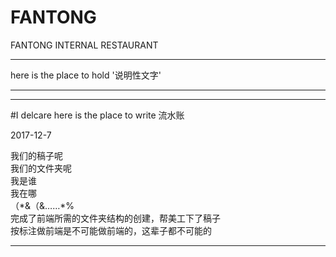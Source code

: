 # FANTONG
FANTONG INTERNAL RESTAURANT

---

here is the place to hold '说明性文字'

---





---

#I delcare here is the place to write 流水账

<time>2017-12-7</time>
<p>我们的稿子呢</br>我们的文件夹呢</br>我是谁</br>我在哪</br>（*&（&……*%</br>
<!-- 
	 对不起 
	 阁下可能还没见过md里面写注释的吧 
     上面这种格式就叫做taotype 
     是用来给我记日记的 
-->
完成了前端所需的文件夹结构的创建，帮美工下了稿子
</br>按标注做前端是不可能做前端的，这辈子都不可能的</p>


---